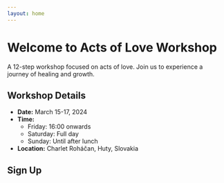 ```yaml
---
layout: home
---
```


# Welcome to Acts of Love Workshop

A 12-step workshop focused on acts of love. Join us to experience a journey of healing and growth.

## Workshop Details

- **Date:** March 15-17, 2024
- **Time:** 
  - Friday: 16:00 onwards
  - Saturday: Full day
  - Sunday: Until after lunch
- **Location:** Charlet Roháčan, Huty, Slovakia

## Sign Up
